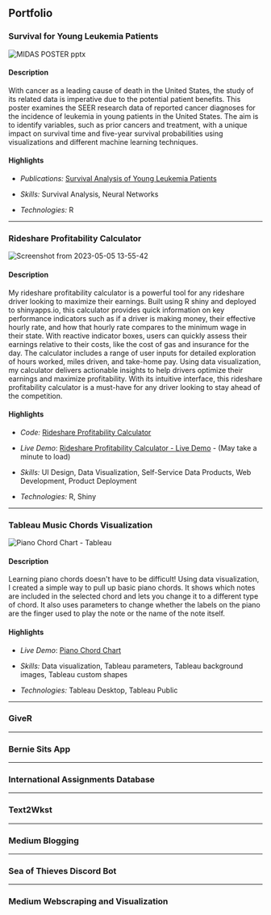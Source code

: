 ## Portfolio

### Survival for Young Leukemia Patients

![MIDAS POSTER pptx](https://user-images.githubusercontent.com/39170343/236527580-5212b5c6-b2d1-4275-84c4-d7c425b5284f.png)

#### Description

With cancer as a leading cause of death in the United States, the study of its related data is imperative due to the potential patient benefits. This poster examines the SEER research data of reported cancer diagnoses for the incidence of leukemia in young patients in the United States. The aim is to identify variables, such as prior cancers and treatment, with a unique impact on survival time and five-year survival probabilities using visualizations and different machine learning techniques.

#### Highlights

* _Publications:_ [Survival Analysis of Young Leukemia Patients](https://doi.org/10.1137/19S019085)

* _Skills:_ Survival Analysis, Neural Networks

* _Technologies:_ R

---

### Rideshare Profitability Calculator

![Screenshot from 2023-05-05 13-55-42](https://user-images.githubusercontent.com/39170343/236532663-7c1ddbb4-8b88-4345-8e37-9949e5afe5bd.png)

#### Description

My rideshare profitability calculator is a powerful tool for any rideshare driver looking to maximize their earnings. Built using R shiny and deployed to shinyapps.io, this calculator provides quick information on key performance indicators such as if a driver is making money, their effective hourly rate, and how that hourly rate compares to the minimum wage in their state. With reactive indicator boxes, users can quickly assess their earnings relative to their costs, like the cost of gas and insurance for the day. The calculator includes a range of user inputs for detailed exploration of hours worked, miles driven, and take-home pay. Using data visualization, my calculator delivers actionable insights to help drivers optimize their earnings and maximize profitability. With its intuitive interface, this rideshare profitability calculator is a must-have for any driver looking to stay ahead of the competition.

#### Highlights

* _Code:_ [Rideshare Profitability Calculator](https://github.com/atseewal/Rideshare-Calculator)

* _Live Demo_: [Rideshare Profitability Calculator - Live Demo](https://atseewal.shinyapps.io/rideshareprofitability/) - (May take a minute to load)

* _Skills:_ UI Design, Data Visualization, Self-Service Data Products, Web Development, Product Deployment

* _Technologies:_ R, Shiny

---

### Tableau Music Chords Visualization

![Piano Chord Chart - Tableau](https://github.com/atseewal/data-science-portfolio/assets/39170343/ca254dbd-d68b-47cd-9245-962337952cf1)

#### Description

Learning piano chords doesn't have to be difficult! Using data visualization, I created a simple way to pull up basic piano chords. It shows which notes are included in the selected chord and lets you change it to a different type of chord. It also uses parameters to change whether the labels on the piano are the finger used to play the note or the name of the note itself.

#### Highlights

* _Live Demo_: [Piano Chord Chart](https://public.tableau.com/app/profile/drew.seewald/viz/PianoChordDiagram/ChordChart)

* _Skills:_ Data visualization, Tableau parameters, Tableau background images, Tableau custom shapes

* _Technologies:_ Tableau Desktop, Tableau Public

---

### GiveR

---

### Bernie Sits App

---

### International Assignments Database

---

### Text2Wkst

---

### Medium Blogging

---

### Sea of Thieves Discord Bot

---

### Medium Webscraping and Visualization
